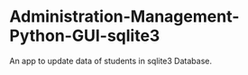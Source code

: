 # Administration-Management-Python-GUI-sqlite3

An app to update data of students in sqlite3 Database.
